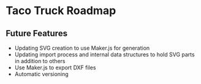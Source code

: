 # Taco Truck Roadmap

## Future Features

- Updating SVG creation to use Maker.js for generation
- Updating import process and internal data structures to hold SVG parts in addition to others
- Use Maker.js to export DXF files
- Automatic versioning
